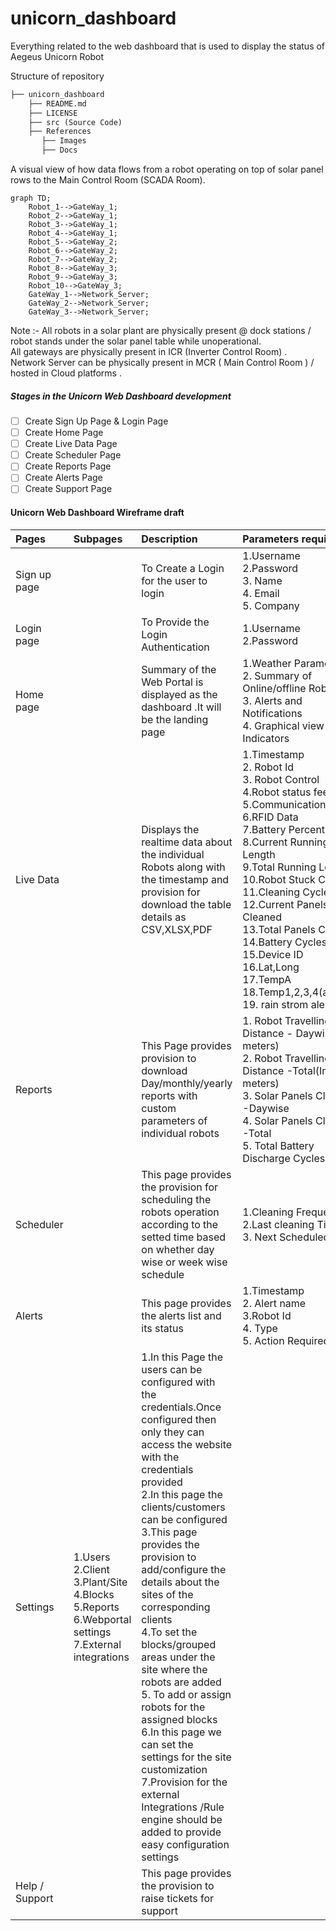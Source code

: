 # unicorn_dashboard
Everything related to the web dashboard that is used to display the status of Aegeus Unicorn Robot

Structure of repository
```markdown
├── unicorn_dashboard
    ├── README.md
    ├── LICENSE
    ├── src (Source Code)
    ├── References
       ├── Images
       ├── Docs
```
A visual view of how data flows from a robot operating on top of solar panel rows to the Main Control Room (SCADA Room).
```mermaid
graph TD;
    Robot_1-->GateWay_1;
    Robot_2-->GateWay_1;
    Robot_3-->GateWay_1;
    Robot_4-->GateWay_1;
    Robot_5-->GateWay_2;
    Robot_6-->GateWay_2;
    Robot_7-->GateWay_2;
    Robot_8-->GateWay_3;
    Robot_9-->GateWay_3;
    Robot_10-->GateWay_3;
    GateWay_1-->Network_Server;
    GateWay_2-->Network_Server;
    GateWay_3-->Network_Server;
```
Note :- All robots in a solar plant are physically present @ dock stations / robot stands under the solar panel table while unoperational.<br>
All gateways are physically present in ICR (Inverter Control Room) .<br>
Network Server can be physically present in MCR ( Main Control Room ) / hosted in Cloud platforms .
##### Stages in the Unicorn Web Dashboard development
* [ ] Create Sign Up Page & Login Page
* [ ] Create Home Page
* [ ] Create Live Data Page
* [ ] Create Scheduler Page
* [ ] Create Reports Page
* [ ] Create Alerts Page
* [ ] Create Support Page

#### Unicorn Web Dashboard Wireframe draft 
| Pages | Subpages | Description | Parameters required |
| :---         |     :---      |          :--- |    :--- |
| Sign up page ||To Create a Login for the user to login|1.Username<br> 2.Password<br> 3. Name<br> 4. Email<br> 5. Company |
| Login page ||To Provide the Login Authentication |1.Username<br> 2.Password|
| Home page || Summary of the Web Portal is displayed as the dashboard .It will be the landing page |1.Weather Parameters<br> 2. Summary of Online/offline Robots<br> 3. Alerts and Notifications<br> 4. Graphical view of KPI Indicators |
| Live Data   || Displays the realtime data about the individual Robots along with the timestamp and provision for download the table details as CSV,XLSX,PDF     | 1.Timestamp <br> 2. Robot Id <br>3. Robot Control<br> 4.Robot status feedback<br> 5.Communication Status<br> 6.RFID Data<br> 7.Battery Percentage<br> 8.Current Running Length<br>  9.Total Running Length<br> 10.Robot Stuck Count<br> 11.Cleaning Cycle<br> 12.Current Panels Cleaned<br> 13.Total Panels Cleaned<br> 14.Battery Cycles<br> 15.Device ID<br> 16.Lat,Long<br> 17.TempA<br> 18.Temp1,2,3,4(approx) <br> 19. rain strom alert   |
| Reports ||This Page provides provision to download Day/monthly/yearly reports with custom parameters of individual robots | 1. Robot Travelling Distance - Daywise(In meters)<br> 2. Robot Travelling Distance -Total(In meters)<br> 3. Solar Panels Cleaned -Daywise<br> 4. Solar Panels Cleaned -Total<br> 5. Total Battery Discharge Cycles |
| Scheduler ||This page provides the provision for scheduling the robots operation according to the setted time based on whether day wise or week wise schedule |1.Cleaning Frequency<br> 2.Last cleaning Time<br> 3. Next Scheduled Time |
|Alerts ||This page provides the alerts list and its status |1.Timestamp<br> 2. Alert name<br> 3.Robot Id<br> 4. Type<br> 5. Action Required|
|Settings |1.Users<br> 2.Client<br> 3.Plant/Site<br> 4.Blocks<br> 5.Reports<br> 6.Webportal settings<br> 7.External integrations |1.In this Page the users can be configured with the credentials.Once configured then only they can access the website with the credentials provided<br> 2.In this page the clients/customers can be configured<br> 3.This page provides  the provision to add/configure the details about the sites of the corresponding clients<br> 4.To set the blocks/grouped areas under the site where the robots are added<br> 5. To add or assign robots for the assigned blocks<br> 6.In this page we can set the settings for the site customization<br> 7.Provision for the external Integrations /Rule engine should be added to provide easy configuration settings|
|Help / Support ||This page provides the provision to raise tickets for support ||


